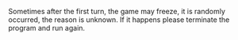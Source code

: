 Sometimes after the first turn, the game may freeze, it is randomly occurred, the reason is unknown.
If it happens please terminate the program and run again.